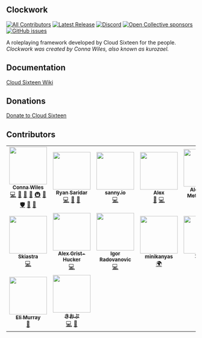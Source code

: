 ## Clockwork
[![All Contributors](https://img.shields.io/badge/all_contributors-15-orange.svg)](#contributors)
[![Latest Release](https://img.shields.io/github/release/cloudsixteen/clockwork.svg)](https://github.com/CloudSixteen/Clockwork/releases/latest)
[![Discord](https://img.shields.io/discord/126667779095920640.svg)](https://discord.gg/EEg47Dw)
[![Open Collective sponsors](https://img.shields.io/opencollective/sponsors/cloudsixteen.svg)](https://opencollective.com/cloudsixteen)
[![GitHub issues](https://img.shields.io/github/issues-raw/cloudsixteen/clockwork.svg)](https://github.com/cloudsixteen/clockwork/issues)
  
A roleplaying framework developed by Cloud Sixteen for the people.  
*Clockwork was created by Conna Wiles, also known as kurozael.*

## Documentation
[Cloud Sixteen Wiki](https://wiki.cloudsixteen.com)

## Donations
[Donate to Cloud Sixteen](https://paypal.me/kurozael)

## Contributors

<!-- ALL-CONTRIBUTORS-LIST:START - Do not remove or modify this section -->
<!-- prettier-ignore-start -->
<!-- markdownlint-disable -->
<table>
  <tr>
    <td align="center"><a href="http://kurozael.com"><img src="https://avatars1.githubusercontent.com/u/486972?v=4" width="100px;" alt=""/><br /><sub><b>Conna Wiles</b></sub></a><br /><a href="https://github.com/CloudSixteen/Clockwork/commits?author=kurozael" title="Code">💻</a> <a href="#maintenance-kurozael" title="Maintenance">🚧</a> <a href="#design-kurozael" title="Design">🎨</a> <a href="https://github.com/CloudSixteen/Clockwork/commits?author=kurozael" title="Documentation">📖</a> <a href="#infra-kurozael" title="Infrastructure (Hosting, Build-Tools, etc)">🚇</a> <a href="#plugin-kurozael" title="Plugin/utility libraries">🔌</a> <a href="#security-kurozael" title="Security">🛡️</a> <a href="#projectManagement-kurozael" title="Project Management">📆</a> <a href="#ideas-kurozael" title="Ideas, Planning, & Feedback">🤔</a></td>
    <td align="center"><a href="https://github.com/VortixDev"><img src="https://avatars1.githubusercontent.com/u/8403417?v=4" width="100px;" alt=""/><br /><sub><b>Ryan Saridar</b></sub></a><br /><a href="https://github.com/CloudSixteen/Clockwork/commits?author=VortixDev" title="Code">💻</a> <a href="#maintenance-VortixDev" title="Maintenance">🚧</a> <a href="#design-VortixDev" title="Design">🎨</a></td>
    <td align="center"><a href="http://sanny.io"><img src="https://avatars2.githubusercontent.com/u/3054653?v=4" width="100px;" alt=""/><br /><sub><b>sanny.io</b></sub></a><br /><a href="https://github.com/CloudSixteen/Clockwork/commits?author=sanny-io" title="Code">💻</a></td>
    <td align="center"><a href="http://alexsavory.me"><img src="https://avatars3.githubusercontent.com/u/838217?v=4" width="100px;" alt=""/><br /><sub><b>Alex</b></sub></a><br /><a href="#design-trurascalz" title="Design">🎨</a> <a href="https://github.com/CloudSixteen/Clockwork/commits?author=trurascalz" title="Code">💻</a></td>
    <td align="center"><a href="https://github.com/ametrocavich"><img src="https://avatars0.githubusercontent.com/u/2490800?v=4" width="100px;" alt=""/><br /><sub><b>Alexander Metrocavich</b></sub></a><br /><a href="https://github.com/CloudSixteen/Clockwork/commits?author=ametrocavich" title="Code">💻</a></td>
    <td align="center"><a href="https://github.com/Gr4Ss"><img src="https://avatars0.githubusercontent.com/u/1671806?v=4" width="100px;" alt=""/><br /><sub><b>Arno Biesmans</b></sub></a><br /><a href="https://github.com/CloudSixteen/Clockwork/commits?author=Gr4Ss" title="Code">💻</a></td>
    <td align="center"><a href="http://jonathandroogh.com"><img src="https://avatars2.githubusercontent.com/u/5252282?v=4" width="100px;" alt=""/><br /><sub><b>Jonathan Droogh</b></sub></a><br /><a href="https://github.com/CloudSixteen/Clockwork/commits?author=xRJx" title="Code">💻</a></td>
  </tr>
  <tr>
    <td align="center"><a href="https://github.com/Skiastra"><img src="https://avatars2.githubusercontent.com/u/8324893?v=4" width="100px;" alt=""/><br /><sub><b>Skiastra</b></sub></a><br /><a href="https://github.com/CloudSixteen/Clockwork/commits?author=Skiastra" title="Code">💻</a></td>
    <td align="center"><a href="http://alexgrist.com"><img src="https://avatars3.githubusercontent.com/u/180351?v=4" width="100px;" alt=""/><br /><sub><b>Alex Grist-Hucker</b></sub></a><br /><a href="https://github.com/CloudSixteen/Clockwork/commits?author=alexgrist" title="Code">💻</a></td>
    <td align="center"><a href="https://github.com/impulsh"><img src="https://avatars0.githubusercontent.com/u/2431907?v=4" width="100px;" alt=""/><br /><sub><b>Igor Radovanovic</b></sub></a><br /><a href="https://github.com/CloudSixteen/Clockwork/commits?author=impulsh" title="Code">💻</a></td>
    <td align="center"><a href="https://github.com/minikanyas"><img src="https://avatars0.githubusercontent.com/u/5072163?v=4" width="100px;" alt=""/><br /><sub><b>minikanyas</b></sub></a><br /><a href="#translation-minikanyas" title="Translation">🌍</a></td>
    <td align="center"><a href="https://github.com/10sa"><img src="https://avatars0.githubusercontent.com/u/16622747?v=4" width="100px;" alt=""/><br /><sub><b>Tensa</b></sub></a><br /><a href="#translation-10sa" title="Translation">🌍</a></td>
    <td align="center"><a href="https://github.com/karl-police"><img src="https://avatars0.githubusercontent.com/u/12023782?v=4" width="100px;" alt=""/><br /><sub><b>karl-police</b></sub></a><br /><a href="#translation-karl-police" title="Translation">🌍</a> <a href="https://github.com/CloudSixteen/Clockwork/commits?author=karl-police" title="Code">💻</a></td>
    <td align="center"><a href="https://github.com/TheRealEnderHero"><img src="https://avatars2.githubusercontent.com/u/10726205?v=4" width="100px;" alt=""/><br /><sub><b>EnderHero</b></sub></a><br /><a href="#translation-TheRealEnderHero" title="Translation">🌍</a></td>
  </tr>
  <tr>
    <td align="center"><a href="http://www.elimurray.co.uk/"><img src="https://avatars1.githubusercontent.com/u/34821469?v=4" width="100px;" alt=""/><br /><sub><b>Eli Murray</b></sub></a><br /><a href="https://github.com/CloudSixteen/Clockwork/commits?author=murray-elijah" title="Documentation">📖</a></td>
    <td align="center"><a href="https://www.youtube.com/watch?v=k0qmkQGqpM8"><img src="https://avatars1.githubusercontent.com/u/13487173?v=4" width="100px;" alt=""/><br /><sub><b>きおぶ</b></sub></a><br /><a href="https://github.com/CloudSixteen/Clockwork/commits?author=kiobu" title="Code">💻</a> <a href="#maintenance-kiobu" title="Maintenance">🚧</a></td>
  </tr>
</table>

<!-- markdownlint-enable -->
<!-- prettier-ignore-end -->
<!-- ALL-CONTRIBUTORS-LIST:END -->
